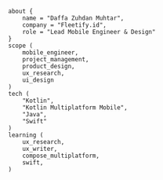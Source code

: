 
    about {
        name = "Daffa Zuhdan Muhtar",
        company = "Fleetify.id",
        role = "Lead Mobile Engineer & Design"
    }
    scope (
        mobile_engineer,
        project_management,
        product_design,
        ux_research,
        ui_design
    )
    tech (
        "Kotlin",
        "Kotlin Multiplatform Mobile",
        "Java",
        "Swift"
    )
    learning (
        ux_research,
        ux_writer,
        compose_multiplatform,
        swift,
    )
    

